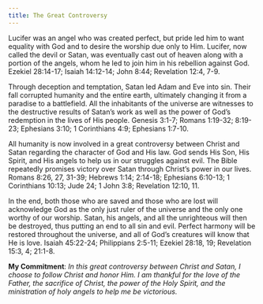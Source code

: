 ```yaml
---
title: The Great Controversy
---
```


Lucifer was an angel who was created perfect, but pride led him to want equality with God and to desire the worship due only to Him. Lucifer, now called the devil or Satan, was eventually cast out of heaven along with a portion of the angels, whom he led to join him in his rebellion against God. Ezekiel 28:14-17; Isaiah 14:12-14; John 8:44; Revelation 12:4, 7-9.

Through deception and temptation, Satan led Adam and Eve into sin. Their fall corrupted humanity and the entire earth, ultimately changing it from a paradise to a battlefield. All the inhabitants of the universe are witnesses to the destructive results of Satan’s work as well as the power of God’s redemption in the lives of His people. Genesis 3:1-7; Romans 1:19-32; 8:19-23; Ephesians 3:10; 1 Corinthians 4:9; Ephesians 1:7-10.

All humanity is now involved in a great controversy between Christ and Satan regarding the character of God and His law. God sends His Son, His Spirit, and His angels to help us in our struggles against evil. The Bible repeatedly promises victory over Satan through Christ’s power in our lives. Romans 8:26, 27, 31-39; Hebrews 1:14; 2:14-18; Ephesians 6:10-13; 1 Corinthians 10:13; Jude 24; 1 John 3:8; Revelation 12:10, 11.

In the end, both those who are saved and those who are lost will acknowledge God as the only just ruler of the universe and the only one worthy of our worship. Satan, his angels, and all the unrighteous will then be destroyed, thus putting an end to all sin and evil. Perfect harmony will be restored throughout the universe, and all of God’s creatures will know that He is love. Isaiah 45:22-24; Philippians 2:5-11; Ezekiel 28:18, 19; Revelation 15:3, 4; 21:1-8.

**My Commitment**: _In this great controversy between Christ and Satan, I choose to follow Christ and honor Him. I am thankful for the love of the Father, the sacrifice of Christ, the power of the Holy Spirit, and the ministration of holy angels to help me be victorious._